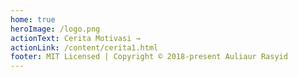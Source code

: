 ```yaml
---
home: true
heroImage: /logo.png
actionText: Cerita Motivasi →
actionLink: /content/cerita1.html
footer: MIT Licensed | Copyright © 2018-present Auliaur Rasyid
---
```


<style type="text/css">
	p.action{
		text-align: center;
	}
	p.description{
		text-align: center;
	}
	#share-buttons img {
		width: 35px;
		padding: 5px;
		border: 0;
		box-shadow: 0;
		display: inline;
	}
</style>